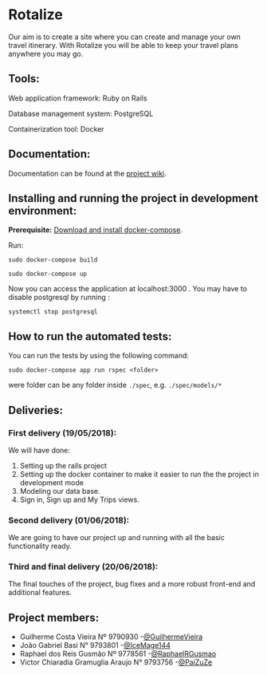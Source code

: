 # Rotalize

Our aim is to create a site where you can create and manage your own travel itinerary. With Rotalize you will be able to keep your travel plans anywhere you may go.

## Tools:
Web application framework: Ruby on Rails

Database management system: PostgreSQL

Containerization tool: Docker

## Documentation:
Documentation can be found at the [project wiki](https://github.com/IceMage144/Rotalize/wiki).

## Installing and running the project in development environment:
**Prerequisite:** [Download and install docker-compose](https://www.digitalocean.com/community/tutorials/how-to-install-docker-compose-on-ubuntu-16-04).

Run:
```
sudo docker-compose build

sudo docker-compose up
```
Now you can access the application at localhost:3000 .
You may have to disable postgresql by running :
```
systemctl stop postgresql
```

## How to run the automated tests:
You can run the tests by using the following command:
```
sudo docker-compose app run rspec <folder>
```
were folder can be any folder inside `./spec`, e.g. `./spec/models/*`


## Deliveries:
### First delivery (19/05/2018):
We will have done:
1. Setting up the rails project
2. Setting up the docker container to make it easier to run the the project in development mode
3. Modeling our data base.
4. Sign in, Sign up and My Trips views.

### Second delivery (01/06/2018):
We are going to have our project up and running with all the basic functionality ready.

### Third and final delivery (20/06/2018):
The final touches of the project, bug fixes and a more robust front-end and additional features.

## Project members:
* Guilherme Costa Vieira              Nº 9790930  -[@GuilhermeVieira](https://github.com/GuilhermeVieira)
* João Gabriel Basi                   N° 9793801  -[@IceMage144](https://github.com/IceMage144)
* Raphael dos Reis Gusmão             Nº 9778561  -[@RaphaelRGusmao](https://github.com/RaphaelRGusmao)
* Victor Chiaradia Gramuglia Araujo   N° 9793756  -[@PaiZuZe](https://github.com/PaiZuZe)  

